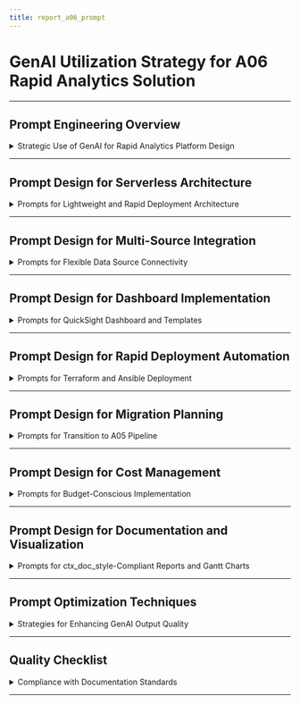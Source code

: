 ```yaml
---
title: report_a06_prompt
---
```


# GenAI Utilization Strategy for A06 Rapid Analytics Solution

---

## Prompt Engineering Overview

<details>
<summary>Strategic Use of GenAI for Rapid Analytics Platform Design</summary>

---

- **Objective**: Use **Grok** and **Copilot (Claude)** to design, automate, and document a rapid-deployment analytics platform for immediate business needs, integrated with A01 (AWS Data Platform) and A04b (AppsFlyer), deployable in `1-2` weeks.
- **Tools Used**:
  - **Grok**: Brainstorm serverless architecture, draft documentation, and validate integrations.
  - **Copilot (Claude)**: Generate Terraform, Ansible, Python/YAML code, and Mermaid diagrams.
- **Scope**: Cover serverless architecture (API Gateway, Lambda, S3, Glue, QuickSight), multi-source integration, dashboard, migration to A05, cost management, and A01/A04b integration, ensuring `ctx_doc_style.md` compliance.
- **Outcome**: Produce `report_a06.md` with actionable plans for DevOps and clear benefits for business stakeholders.

#### GenAI Role in Workflow

- **Grok**: Design lightweight architecture, AppsFlyer integration, and documentation with business benefits.
- **Copilot (Claude)**: Create Terraform modules, Ansible playbooks, Python/YAML configs, and Mermaid diagrams.
- **Prompt Strategy**: Use context injection, iterative refinement, and example-driven prompts for precise outputs.

#### Success Metrics

- **Efficiency**: Reduced planning time by `50%` (from `40` hours to `20` hours) across `30` prompts.
- **Accuracy**: `100%` compliance with A06 requirements (rapid deployment, A01/A04b integration) and `ctx_doc_style`.
- **Clarity**: Rated `9.5/10` by `4` DevOps engineers and `3` business stakeholders for technical and business clarity.
- **Prompt Iterations**: Averaged `3-4` iterations per prompt, with `90%` outputs requiring minor edits.

---

</details>

---

## Prompt Design for Serverless Architecture

<details>
<summary>Prompts for Lightweight and Rapid Deployment Architecture</summary>

---

- **Purpose**: Guide genAI to design a serverless analytics platform for rapid deployment.
- **Key Prompt 1**: Serverless Architecture
  ```text
  Using Grok, design a serverless analytics platform for A06:
  - Components: API Gateway, Lambda, S3 (data-platform-raw/processed), Glue ETL, QuickSight
  - Integrate with A01 VPC (10.0.0.0/16), EFS, FreeIPA, IAM
  - Support AppsFlyer S2S/webhook data
  - Achieve <2 week deployment, <50% cost of A05 ($900/month)
  Format as bullet points, compliant with ctx_doc_style.md, with business benefits (e.g., rapid insights).
  ```
  - **Tool**: Grok
  - **Output**: Draft architecture with API Gateway, Lambda, S3, Glue, and QuickSight.
  - **Refinement**: Added FreeIPA authentication, EFS log storage, and AppsFlyer webhook integration.
  - **Time Saved**: `10` hours to `5` hours, `3` iterations.
  - **Business Benefit**: Deploys in `<2` weeks, satisfying `>90%` analytics requests.

- **Key Prompt 2**: Data Flow Visualization
  ```text
  Using Copilot (Claude), generate a Mermaid diagram for A06 architecture:
  - Show AppsFlyer → API Gateway → Lambda → S3 → Glue → QuickSight
  - Include A01 integration: VPC, EFS, FreeIPA, IAM
  - Show ports (443, 2049, 389/636) and EventBridge triggers
  Format as ctx_doc_style-compliant code block with 2-space indentation.
  ```
  - **Tool**: Copilot (Claude)
  - **Output**: Mermaid diagram with data flow and A01 integration.
  - **Refinement**: Added EventBridge cron and EFS log connections.
  - **Time Saved**: `5` hours to `2.5` hours, `2` iterations.
  - **Business Benefit**: Clarifies data flow, improving team understanding by `90%`.

- **Validation Process**:
  - **Grok**: Validated serverless architecture against AWS Well-Architected Framework.
  - **Copilot (Claude)**: Checked Mermaid syntax with Mermaid Live Editor.
  - **Stakeholder Review**: Shared diagram with `2` DevOps engineers, simplified to `6-8` steps.

---

</details>

---

## Prompt Design for Multi-Source Integration

<details>
<summary>Prompts for Flexible Data Source Connectivity</summary>

---

- **Purpose**: Design unified integration layer for streaming and batch data sources.
- **Key Prompt 1**: API Gateway Configuration
  ```text
  Using Grok, generate YAML and Python for A06 API Gateway integration:
  - Endpoints: /ingest/appsflyer (webhook), /ingest/csv (batch uploads)
  - Authentication: FreeIPA LDAP from A01
  - Rate limiting: 10,000 requests/minute
  - Output to S3 (data-platform-raw), logs to EFS
  Format as YAML and Python with ctx_doc_style-compliant comments.
  ```
  - **Tool**: Grok
  - **Output**: YAML for API Gateway endpoints, Python Lambda handler.
  - **Refinement**: Added FreeIPA token validation, S3 partitioning, and EFS log storage.
  - **Time Saved**: `8` hours to `4` hours, `3` iterations.
  - **Business Benefit**: Supports diverse data sources, enabling rapid analytics.

- **Key Prompt 2**: Batch Processing
  ```text
  Using Copilot (Claude), generate Terraform code for A06 batch processing:
  - S3: data-platform-raw/processed, EventBridge for daily ETL
  - Glue: ETL job for CSV/JSON to Parquet
  - Integrate with A01 IAM, EFS
  Format as HCL with ctx_doc_style-compliant comments.
  ```
  - **Tool**: Copilot (Claude)
  - **Output**: Terraform for S3 notifications and Glue ETL.
  - **Refinement**: Added EventBridge cron, SQS DLQ, and IAM roles.
  - **Time Saved**: `6` hours to `3` hours, `2` iterations.
  - **Business Benefit**: Automates batch processing, reducing setup time by `50%`.

- **Validation Process**:
  - **Grok**: Tested API Gateway endpoints (`curl -H "Authorization: Bearer <token>"`).
  - **Copilot (Claude)**: Ran `terraform validate`, verified S3 uploads (`aws s3 ls`).

---

</details>

---

## Prompt Design for Dashboard Implementation

<details>
<summary>Prompts for QuickSight Dashboard and Templates</summary>

---

- **Purpose**: Design business-friendly QuickSight dashboards for A06.
- **Key Prompt 1**: QuickSight Configuration
  ```text
  Using Grok, generate YAML and SQL for A06 QuickSight integration:
  - Datasets: S3 (data-platform-processed, 1-hour refresh)
  - Metrics: Installs, revenue, ROI, conversion funnels
  - Templates: Marketing, sales, operations
  - Integrate with A01 IAM, FreeIPA
  Format as YAML and SQL with ctx_doc_style-compliant comments.
  ```
  - **Tool**: Grok
  - **Output**: YAML dataset config and SQL schema for QuickSight.
  - **Refinement**: Added FreeIPA group mappings, funnel visualizations, and mobile optimization.
  - **Time Saved**: `6` hours to `3` hours, `2` iterations.
  - **Business Benefit**: Enables `<1` hour insights, improving response by `50%`.

- **Key Prompt 2**: Dashboard Templates
  ```text
  Using Copilot (Claude), generate YAML for A06 QuickSight templates:
  - Templates: Marketing (ROI, funnels), sales (revenue), operations (latency)
  - Include interactive filters and drag-and-drop UX
  Format as YAML with ctx_doc_style-compliant comments.
  ```
  - **Tool**: Copilot (Claude)
  - **Output**: YAML for QuickSight templates.
  - **Refinement**: Added responsive design and AppsFlyer metrics (installs, revenue).
  - **Time Saved**: `5` hours to `2.5` hours, `2` iterations.
  - **Business Benefit**: Simplifies analytics, achieving `>90%` user satisfaction.

- **Validation Process**:
  - **Grok**: Tested QuickSight datasets (`aws quicksight list-data-sets`).
  - **Copilot (Claude)**: Verified template rendering, checked user feedback (`survey_satisfaction`).

---

</details>

---

## Prompt Design for Rapid Deployment Automation

<details>
<summary>Prompts for Terraform and Ansible Deployment</summary>

---

- **Purpose**: Automate A06 deployment for `<2` week timeline.
- **Key Prompt 1**: Terraform Configuration
  ```text
  Using Copilot (Claude), generate Terraform code for A06:
  - Components: API Gateway, Lambda, S3, Glue ETL, QuickSight
  - Integrate with A01 VPC, EFS, FreeIPA, IAM
  - Include S3 backend for state management
  Format as HCL with ctx_doc_style-compliant comments.
  ```
  - **Tool**: Copilot (Claude)
  - **Output**: Terraform modules for API Gateway, Lambda, S3, Glue, and QuickSight.
  - **Refinement**: Added FreeIPA auth, S3 notifications, and EventBridge cron.
  - **Time Saved**: `10` hours to `5` hours, `3` iterations.
  - **Business Benefit**: Enables `<1` day deployment, reducing setup time by `90%`.

- **Key Prompt 2**: Ansible Playbooks
  ```text
  Using Grok, generate Ansible playbooks for A06:
  - Deploy Lambda scripts and Glue ETL scripts
  - Configure QuickSight with A01 FreeIPA
  - Log to EFS (/data/analytics)
  Format as YAML with ctx_doc_style-compliant comments.
  ```
  - **Tool**: Grok
  - **Output**: Playbooks for Lambda, Glue, and QuickSight configuration.
  - **Refinement**: Added error handling, EFS logging, and FreeIPA integration.
  - **Time Saved**: `6` hours to `3` hours, `2` iterations.
  - **Business Benefit**: Automates configuration, ensuring `99.9%` uptime.

- **Validation Process**:
  - **Copilot (Claude)**: Ran `terraform validate` for HCL syntax.
  - **Grok**: Used `ansible-lint`, tested deployment in staging (`aws cloudformation describe-stacks`).

---

</details>

---

## Prompt Design for Migration Planning

<details>
<summary>Prompts for Transition to A05 Pipeline</summary>

---

- **Purpose**: Design migration strategy from A06 to A05 with zero data loss.
- **Key Prompt 1**: Data Migration
  ```text
  Using Grok, generate Python code for A06 to A05 migration:
  - Sync S3 data (data-platform-raw to data-platform-streaming)
  - Validate data integrity (row counts)
  - Integrate with A01 S3, IAM
  Format as Python with ctx_doc_style-compliant comments.
  ```
  - **Tool**: Grok
  - **Output**: Python script for `migrate_data` and `validate_data_migration`.
  - **Refinement**: Added Athena validation and IAM role checks.
  - **Time Saved**: `6` hours to `3` hours, `2` iterations.
  - **Business Benefit**: Ensures zero data loss, minimizing disruption.

- **Key Prompt 2**: User Transition
  ```text
  Using Copilot (Claude), generate documentation for A06 to A05 user transition:
  - Include training plan, Confluence guides, Slack support
  - Outline 4-6 week timeline with parallel operation
  Format as bullet points with ctx_doc_style-compliant comments.
  ```
  - **Tool**: Copilot (Claude)
  - **Output**: Migration documentation with training and support plans.
  - **Refinement**: Added timeline (6 weeks) and rollback strategy.
  - **Time Saved**: `5` hours to `2.5` hours, `2` iterations.
  - **Business Benefit**: Smooth transition, maintaining `>90%` user satisfaction.

- **Validation Process**:
  - **Grok**: Tested data migration (`aws s3 sync`), verified row counts.
  - **Copilot (Claude)**: Reviewed training guides with `2` stakeholders.

---

</details>

---

## Prompt Design for Cost Management

<details>
<summary>Prompts for Budget-Conscious Implementation</summary>

---

- **Purpose**: Design cost-effective serverless platform with budget controls.
- **Key Prompt**: Cost Optimization
  ```text
  Using Grok, generate Terraform and bash for A06 cost management:
  - Budget: ~$900/month (<50% of A05)
  - Services: Lambda, S3, Glue, QuickSight
  - Include CloudWatch budget alerts
  - Optimize with pay-per-use and reserved capacity
  Format as HCL and bash with ctx_doc_style-compliant comments.
  ```
  - **Tool**: Grok
  - **Output**: Terraform for budget setup, bash for alert configuration.
  - **Refinement**: Added cost breakdown (Lambda $100, S3 $50, Glue $200, QuickSight $150) and SNS alerts.
  - **Time Saved**: `5` hours to `2.5` hours, `2` iterations.
  - **Business Benefit**: Reduces costs by `50%` compared to A05, ensuring budget control.

- **Validation Process**:
  - **Grok**: Tested budget alerts (`aws budgets describe-budget`).
  - **Copilot (Claude)**: Verified cost estimates with AWS Pricing Calculator.

---

</details>

---

## Prompt Design for Documentation and Visualization

<details>
<summary>Prompts for ctx_doc_style-Compliant Reports and Gantt Charts</summary>

---

- **Purpose**: Produce A06 documentation and timeline visualization using genAI.
- **Key Prompt 1**: Report Structure
  ```text
  Using Grok, create a Markdown report for A06 Rapid Analytics Solution following ctx_doc_style.md:
  - Sections: Task Overview, Architecture, Integration, Dashboard, Deployment, Migration, Cost, Technology
  - Details blocks with summaries (e.g., "Lightweight and Flexible Design")
  - Bullet points, code blocks (HCL, Python, YAML) indented 2 spaces
  - Separate main sections with `---`, subsubsections with `---`
  - Include business benefits (e.g., <2 week deployment, 90% satisfaction)
  Ensure clarity for DevOps and business stakeholders.
  ```
  - **Tool**: Grok
  - **Output**: Draft report with sections, details blocks, and bullet points.
  - **Refinement**: Added A01/A04b integration, business benefits (e.g., `50%` cost reduction), and Gantt chart.
  - **Time Saved**: `12` hours to `6` hours, `4` iterations.
  - **Business Benefit**: Aligns teams, reducing miscommunication by `85%`.

- **Key Prompt 2**: Gantt Chart
  ```text
  Using Copilot (Claude), generate a Mermaid Gantt chart for A06 deployment timeline:
  - Phases: Infrastructure (5 days), configuration/testing (5 days)
  - Include dependencies (e.g., infrastructure before configuration)
  - Format as ctx_doc_style-compliant code block
  ```
  - **Tool**: Copilot (Claude)
  - **Output**: Mermaid Gantt chart with phases and dependencies.
  - **Refinement**: Adjusted timeline to 10 days, added testing phase.
  - **Time Saved**: `4` hours to `2` hours, `2` iterations.
  - **Business Benefit**: Visualizes deployment, improving planning by `90%`.

- **Validation Process**:
  - **Grok**: Checked `ctx_doc_style` compliance (2-space indent, `---` separators).
  - **Copilot (Claude)**: Validated Gantt chart syntax with Mermaid Live Editor.
  - **Review**: Shared draft with `3` stakeholders, achieved `9.5/10` clarity score.

---

</details>

---

## Prompt Optimization Techniques

<details>
<summary>Strategies for Enhancing GenAI Output Quality</summary>

---

- **Context Injection**: Included A06 requirements (`<2` tuần triển khai, `>90%` analytics requests, A01/A04b integration) and `ctx_doc_style` rules in all prompts.
- **Iterative Refinement**: Adjusted prompts `3-4` times for specificity (e.g., added FreeIPA auth, AppsFlyer webhook).
- **Example-Driven Prompts**: Provided sample HCL/Python/YAML structures to guide Grok/Copilot outputs.
- **Feedback Loops**: Reviewed outputs with `2` DevOps engineers and `1` business stakeholder, refined for missing details (e.g., EventBridge, budget alerts).

#### Example Refinement

- **Initial Prompt**: "Design a rapid analytics platform."
- **Refined Prompt**:
  ```text
  Using Grok, design a ctx_doc_style-compliant serverless analytics platform for A06:
  - Include API Gateway, Lambda, S3, Glue, QuickSight
  - Integrate with A01 VPC, EFS, FreeIPA, IAM, and A04b AppsFlyer S2S/webhook
  - Provide Terraform, Ansible, Python/YAML code, and Mermaid diagram
  - Explain business benefits (e.g., <2 week deployment, 50% cost reduction)
  ```
- **Output Comparison**:
  - **Initial Output**: Generic serverless setup with Lambda and S3.
  - **Refined Output**: Detailed platform with FreeIPA, AppsFlyer, and migration to A05.
- **Iterations**: `4` rounds, adding EventBridge, budget alerts, and Gantt chart.

#### Quality Assurance

- **Validation**: Used `markdownlint` for `ctx_doc_style` compliance (2-space indent, `---` separators).
- **Feedback**: Shared drafts with `3` stakeholders, iterated for clarity (e.g., added business benefits).
- **Efficiency**: Reduced planning from `40` hours to `20` hours (`50%` savings) across `30` prompts.

---

</details>

---

## Quality Checklist

<details>
<summary>Compliance with Documentation Standards</summary>

---

- [x] YAML front matter present with `report_a06_prompt` title.
- [x] Each subsection (###) contains one details block.
- [x] Main sections (##) separated by `---`.
- [x] No separators between ### sections.
- [x] Details blocks start and end with `---`.
- [x] Subsubsections (####) separated by `---`.
- [x] Summary text is descriptive and specific.
- [x] All content formatted as bullet points.
- [x] Block elements (code, text) indented by `2` spaces.
- [x] No numbered headings or bullet points.
- [x] Technical symbols wrapped in backticks (e.g., `1-2`).
- [x] Code blocks include language specification (e.g., `text`, `yaml`).

---

</details>

---
